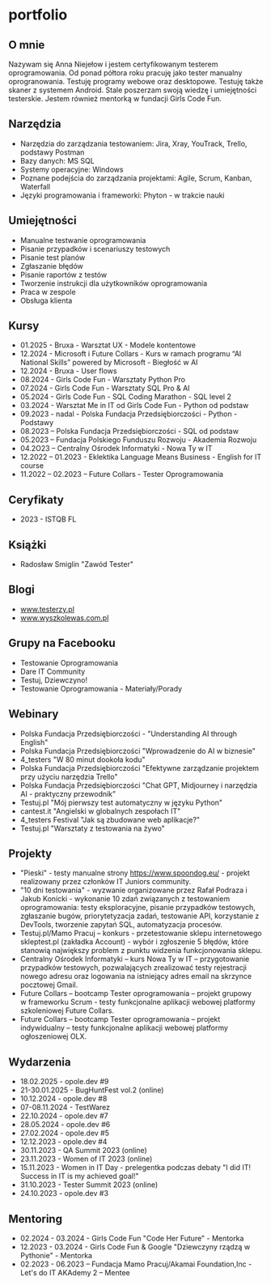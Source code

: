 # portfolio

## O mnie

Nazywam się Anna Niejełow i jestem certyfikowanym testerem oprogramowania. Od ponad półtora roku pracuję jako tester manualny oprogranowania. Testuję programy webowe oraz desktopowe. Testuję także skaner z systemem Android. Stale poszerzam swoją wiedzę i umiejętności testerskie.
Jestem również mentorką w fundacji Girls Code Fun.

## Narzędzia

*  Narzędzia do zarządzania testowaniem: Jira, Xray, YouTrack, Trello, podstawy Postman
*  Bazy danych: MS SQL
*  Systemy operacyjne: Windows
*  Poznane podejścia do zarządzania projektami: Agile, Scrum, Kanban, Waterfall
*  Języki programowania i frameworki: Phyton - w trakcie nauki

## Umiejętności

* Manualne testwanie oprogramowania
* Pisanie przypadków i scenariuszy testowych
* Pisanie test planów
* Zgłaszanie błędów
* Pisanie raportów z testów
* Tworzenie instrukcji dla użytkowników oprogramowania
* Praca w zespole
* Obsługa klienta

## Kursy

* 01.2025 - Bruxa - Warsztat UX - Modele kontentowe
* 12.2024 - Microsoft i Future Collars - Kurs w ramach programu “AI National Skills” powered by Microsoft - Biegłość w AI
* 12.2024 - Bruxa - User flows
* 08.2024 - Girls Code Fun - Warsztaty Python Pro
* 07.2024 - Girls Code Fun - Warsztaty SQL Pro & AI
* 05.2024 - Girls Code Fun - SQL Coding Marathon - SQL level 2
* 03.2024 - Warsztat Me in IT od Girls Code Fun - Python od podstaw
* 09.2023 - nadal - Polska Fundacja Przedsiębiorczości - Python - Podstawy 
* 08.2023 – Polska Fundacja Przedsiębiorczości - SQL od podstaw
* 05.2023 – Fundacja Polskiego Funduszu Rozwoju - Akademia Rozwoju
* 04.2O23 – Centralny Ośrodek Informatyki - Nowa Ty w IT
* 12.2022 – 01.2023 - Eklektika Language Means Business - English for IT course
* 11.2022 – 02.2023 – Future Collars - Tester Oprogramowania

## Ceryfikaty

* 2023 - ISTQB FL

## Książki

* Radosław Smiglin "Zawód Tester"

## Blogi

* www.testerzy.pl
* www.wyszkolewas.com.pl

## Grupy na Facebooku

* Testowanie Oprogramowania
* Dare IT Community
* Testuj, Dziewczyno!
* Testowanie Oprogramowania - Materiały/Porady

## Webinary

* Polska Fundacja Przedsiębiorczości - "Understanding AI through English"
* Polska Fundacja Przedsiębiorczości "Wprowadzenie do AI w biznesie"
* 4_testers "W 80 minut dookoła kodu"
* Polska Fundacja Przedsiębiorczości "Efektywne zarządzanie projektem przy użyciu narzędzia Trello"
* Polska Fundacja Przedsiębiorczości "Chat GPT, Midjourney i narzędzia AI - praktyczny przewodnik”
* Testuj.pl "Mój pierwszy test automatyczny w języku Python"
* cantest.it "Angielski w globalnych zespołach IT"
* 4_testers Festival "Jak są zbudowane web aplikacje?"
* Testuj.pl "Warsztaty z testowania na żywo"
  
## Projekty

* "Pieski" - testy manualne strony https://www.spoondog.eu/ - projekt realizowany przez członków IT Juniors community. 
* "10 dni testowania" - wyzwanie organizowane przez Rafał Podraza i Jakub Konicki - wykonanie 10 zdań związanych z testowaniem oprogramowania: testy eksploracyjne, pisanie przypadków testowych, zgłaszanie bugów, priorytetyzacja zadań, testowanie API, korzystanie z DevTools, tworzenie zapytań SQL, automatyzacja procesów. 
* Testuj.pl/Mamo Pracuj – konkurs - przetestowanie sklepu internetowego skleptest.pl (zakładka Account) - wybór i zgłoszenie 5 błędów, które stanowią największy problem
z punktu widzenia funkcjonowania sklepu.
* Centralny Ośrodek Informatyki – kurs Nowa Ty w IT – przygotowanie przypadków testowych, pozwalających zrealizować testy rejestracji nowego adresu oraz logowania na istniejący adres email na skrzynce pocztowej Gmail.
* Future Collars – bootcamp Tester oprogramowania – projekt grupowy w frameworku Scrum - testy funkcjonalne aplikacji webowej platformy szkoleniowej Future Collars.
* Future Collars – bootcamp Tester oprogramowania – projekt indywidualny – testy funkcjonalne aplikacji webowej platformy ogłoszeniowej OLX.

## Wydarzenia

* 18.02.2025 - opole.dev #9
* 21-30.01.2025 - BugHuntFest vol.2 (online)
* 10.12.2024 - opole.dev #8
* 07-08.11.2024 - TestWarez
* 22.10.2024 - opole.dev #7
* 28.05.2024 - opole.dev #6
* 27.02.2024 - opole.dev #5
* 12.12.2023 - opole.dev #4
* 30.11.2023 - QA Summit 2023 (online)
* 23.11.2023 - Women of IT 2023 (online)
* 15.11.2023 - Women in IT Day - prelegentka podczas debaty "I did IT! Success in IT is my achieved goal!"
* 31.10.2023 - Tester Summit 2023 (online)
* 24.10.2023 - opole.dev #3

## Mentoring

* 02.2024 - 03.2024  - Girls Code Fun "Code Her Future" - Mentorka
* 12.2023 - 03.2024 - Girls Code Fun & Google "Dziewczyny rządzą w Pythonie" - Mentorka
* 02.2023 - 06.2023 – Fundacja Mamo Pracuj/Akamai Foundation,Inc - Let's do IT AKAdemy 2 – Mentee
